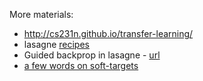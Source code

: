 More materials:
- http://cs231n.github.io/transfer-learning/
- lasagne [recipes](https://github.com/Lasagne/Recipes)
- Guided backprop in lasagne - [url](https://github.com/Lasagne/Recipes/blob/master/examples/Saliency%20Maps%20and%20Guided%20Backpropagation.ipynb)
- [a few words on soft-targets](http://www.kdnuggets.com/2015/05/dark-knowledge-neural-network.html)
